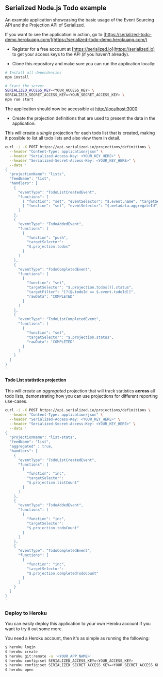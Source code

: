 ## Serialized Node.js Todo example

An example application showcasing the basic usage of the Event Sourcing API and the Projection API of Serialized.

If you want to see the application in action, go to [https://serialized-todo-demo.herokuapp.com/](https://serialized-todo-demo.herokuapp.com/)

- Register for a free account at [https://serialized.io](https://serialized.io) to get your access keys to the API (if you haven't already).

- Clone this repository and make sure you can run the application locally:

```bash
# Install all dependencies
npm install

# Start the server
SERIALIZED_ACCESS_KEY=<YOUR_ACCESS_KEY> \
SERIALIZED_SECRET_ACCESS_KEY=<YOUR_SECRET_ACCESS_KEY> \
npm run start
```

The application should now be accessible at [http://localhost:3000](http://localhost:3000)

- Create the projection definitions that are used to present the data in the application:

This will create a *single* projection for each todo list that is created, making it possible to list all todo lists and also view them in detail.

```bash
curl -i -X POST https://api.serialized.io/projections/definitions \
  --header "Content-Type: application/json" \
  --header "Serialized-Access-Key: <YOUR_KEY_HERE>" \
  --header "Serialized-Secret-Access-Key: <YOUR_KEY_HERE>" \
  --data '
{
  "projectionName": "lists",
  "feedName": "list",
  "handlers": [
    {
      "eventType": "TodoListCreatedEvent",
      "functions": [
        { "function": "set", "eventSelector": "$.event.name", "targetSelector": "$.projection.name" },
        { "function": "set", "eventSelector": "$.metadata.aggregateId", "targetSelector": "$.projection.listId" }
      ]
    },
    {
      "eventType": "TodoAddedEvent",
      "functions": [
        { 
          "function": "push", 
          "targetSelector": 
          "$.projection.todos" 
        }
      ]
    },
    {
      "eventType": "TodoCompletedEvent",
      "functions": [
        { 
          "function": "set", 
          "targetSelector": "$.projection.todos[?].status", 
          "targetFilter": "[?(@.todoId == $.event.todoId)]", 
          "rawData": "COMPLETED"
        }
      ]
    },
    {
      "eventType": "TodoListCompletedEvent",
      "functions": [
        { 
          "function": "set", 
          "targetSelector": "$.projection.status", 
          "rawData": "COMPLETED" 
        }
      ]
    }
  ]
}
'
```

#### Todo List statistics projection
This will create an *aggregated* projection that will track statistics **across** all todo lists, demonstrating how you can use projections for different reporting use-cases.

```bash
curl -i -X POST https://api.serialized.io/projections/definitions \
  --header "Content-Type: application/json" \
  --header "Serialized-Access-Key: <YOUR_KEY_HERE>" \
  --header "Serialized-Secret-Access-Key: <YOUR_KEY_HERE>" \
  --data '
{
  "projectionName": "list-stats",
  "feedName": "list",
  "aggregated" : true,
  "handlers": [
    {
      "eventType": "TodoListCreatedEvent",
      "functions": [
        { 
          "function": "inc", 
          "targetSelector": 
          "$.projection.listCount" 
        }
      ]
    },
    {
      "eventType": "TodoAddedEvent",
      "functions": [
        { 
          "function": "inc", 
          "targetSelector": 
          "$.projection.todoCount" 
        }
      ]
    },
    {
      "eventType": "TodoCompletedEvent",
      "functions": [
        { 
          "function": "inc", 
          "targetSelector": 
          "$.projection.completedTodoCount" 
        }
      ]
    }
  ]
}
'
```

### Deploy to Heroku

You can easily deploy this application to your own Heroku account if you want to try it out some more.

You need a Heroku account, then it's as simple as running the following:

```bash
$ heroku login
$ heroku create
$ heroku git:remote -a '<YOUR_APP_NAME>'
$ heroku config:set SERIALIZED_ACCESS_KEY=<YOUR_ACCESS_KEY>
$ heroku config:set SERIALIZED_SECRET_ACCESS_KEY=<YOUR_SECRET_ACCESS_KEY>
$ heroku open
```

